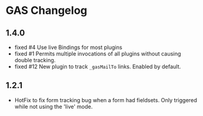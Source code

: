 GAS Changelog
=============

1.4.0
-----

- fixed #4 Use live Bindings for most plugins
- fixed #1 Permits multiple invocations of all plugins without causing double tracking.
- fixed #12 New plugin to track `_gasMailTo` links. Enabled by default. 

1.2.1
-----

- HotFix to fix form tracking bug when a form had fieldsets. Only triggered while not using the 'live' mode.
